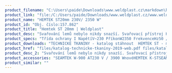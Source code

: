 ```yaml
---
product_filename: "C:\Users\paide\Downloads\www.weldplast.cz\markdown\hemtek-st-20mm.md"
product_link: "file:/C:/Users/paide/Downloads/www.weldplast.cz/www.weldplast.cz/hemtek-st-20mm"
product_name: "HEMTEK ST20mm 230V/ 2350 W"
product_id: "Obj. číslo:157.862"
product_title: "Hemtek ST 20mm | Weldplast"
product_desc: "Svařování lemů nebylo nikdy snazší. Svařovací přístroj HEMTEK ST je určen pro širokou škálu aplikací – velice snadno můžete svařovat např. propagační bannery plachty apod. Přístroj během chvíle a velmi jednoduše připevníte k téměř jakémukoliv pracovnímu stolu a můžete začít svařovat.Svařovací rychlost až 12 m/min.Silné dmychadloSnadné nastavení lemovacího zařízení1 lemovací zařízení pro 3 různé aplikace: lem: 20/30/40 mm; otevřený lem do 100 mm; kedrSnadné ovládání: díky pedálu máte obě ruce volné pro manipulaci s materiálemVše v jednom: již není třeba žádné další svařování ručními přístrojiVšechny svařovací parametry jsou nastavitelnéOchlazovací režimLze upnout na téměř jakýkoliv stůl pomocí nastavitelného rychloupínacího zámku"
product_specs: "Třída ochrany I NapětíV~230 PříkonW2350 FrekvenceHz50 / 60 Max. teplota°C650 Rychlostm/min08 - 12 Úroveň hlučnosti LpAdB70 Rozměry (D x Š x V)mm433 x 350 x 600 Hmotnostkg27 (včetně připevňovacího zařízení) Šířka trysekmm20"
product_downloads: "TECHNICKÉ TKANINY - katalog stáhnout  HEMTEK ST - manuál CZ stáhnout  HEMTEK ST - produktový list stáhnout"
product_href: "files/katalog-technicke-tkaniny-2019-web.pdf files/katalog-technicke-tkaniny-2019-web.pdf files/hemtek-cz.pdf files/hemtek-cz.pdf files/hemtek-datasheet-cz-2017-web.pdf files/hemtek-datasheet-cz-2017-web.pdf"
product_desc_2: "Svařování lemů nebylo nikdy snazší. Svařovací přístroj HEMTEK ST je určen pro širokou škálu aplikací – velice snadno můžete svařovat např. propagační bannery plachty apod. Přístroj během chvíle a velmi jednoduše připevníte k téměř jakémukoliv pracovnímu stolu a můžete začít svařovat.Svařovací rychlost až 12 m/min.Silné dmychadloSnadné nastavení lemovacího zařízení1 lemovací zařízení pro 3 různé aplikace: lem: 20/30/40 mm; otevřený lem do 100 mm; kedrSnadné ovládání: díky pedálu máte obě ruce volné pro manipulaci s materiálemVše v jednom: již není třeba žádné další svařování ručními přístrojiVšechny svařovací parametry jsou nastavitelnéOchlazovací režimLze upnout na téměř jakýkoliv stůl pomocí nastavitelného rychloupínacího zámku"
product_accessories: "SEAMTEK W-900 AT230 V / 3900 WnovéHEMTEK K-STSEAMTEK 900 ATpodstavec 2 ocelová přítlačná kola 25 mm standardní tryska 25 mmHEMTEK ST30 mm 230 V / 3450 WHEMTEK ST40 mm 230 V / 3450 W"
product_similar: ""
---
```

